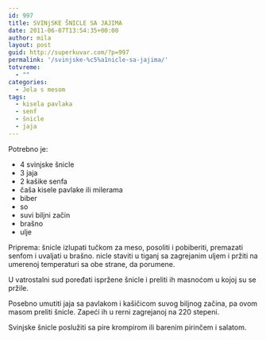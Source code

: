 ```yaml
---
id: 997
title: SVINjSKE ŠNICLE SA JAJIMA
date: 2011-06-07T13:54:35+00:00
author: mila
layout: post
guid: http://superkuvar.com/?p=997
permalink: '/svinjske-%c5%a1nicle-sa-jajima/'
totvreme:
  - ""
categories:
  - Jela s mesom
tags:
  - kisela pavlaka
  - senf
  - šnicle
  - jaja
---
```

Potrebno je:

  * 4 svinjske šnicle
  * 3 jaja
  * 2 kašike senfa
  * čaša kisele pavlake ili milerama
  * biber
  * so
  * suvi biljni začin
  * brašno
  * ulje

Priprema: šnicle izlupati tučkom za meso, posoliti i pobiberiti, premazati senfom i uvaljati u brašno.  nicle staviti u tiganj sa zagrejanim uljem i pržiti na umerenoj temperaturi sa obe strane, da porumene.

U vatrostalni sud poređati ispržene šnicle i preliti ih masnoćom u kojoj su se pržile.

Posebno umutiti jaja sa pavlakom i kašičicom suvog biljnog začina, pa ovom masom preliti šnicle. Zapeći ih u rerni zagrejanoj na 220 stepeni.

Svinjske šnicle poslužiti sa pire krompirom ili barenim pirinčem i salatom.